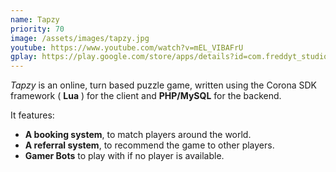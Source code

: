 ```yaml
---
name: Tapzy
priority: 70
image: /assets/images/tapzy.jpg
youtube: https://www.youtube.com/watch?v=mEL_VIBAFrU
gplay: https://play.google.com/store/apps/details?id=com.freddyt_studio.tapzy
---
```

*Tapzy* is an online, turn based puzzle game, written using the Corona SDK framework ( **Lua** ) for the client and **PHP/MySQL** for the backend.

It features:

* **A booking system**, to match players around the world.
* **A referral system**, to recommend the game to other players.
* **Gamer Bots** to play with if no player is available.